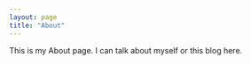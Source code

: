 ```yaml
---
layout: page
title: "About"
---
```

This is my About page. I can talk about myself or this blog here.
